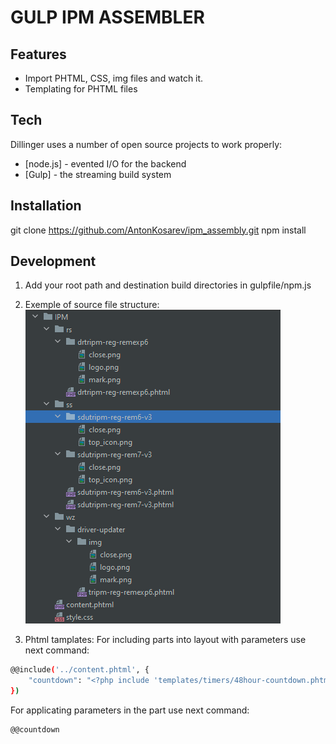 # GULP IPM ASSEMBLER

## Features

- Import PHTML, CSS, img files and watch it.
- Templating for PHTML files

## Tech

Dillinger uses a number of open source projects to work properly:

- [node.js] - evented I/O for the backend
- [Gulp] - the streaming build system

## Installation

git clone https://github.com/AntonKosarev/ipm_assembly.git
npm install

## Development

1) Add your root path and destination build directories in gulpfile/npm.js
2) Exemple of source file structure:
![Screeshort](src_structure.png)

3)	Phtml tamplates:
For including parts into layout with parameters use next command:
```sh
@@include('../content.phtml', {
    "countdown": "<?php include 'templates/timers/48hour-countdown.phtml'; ?>"
})
```
For applicating parameters in the part use next command:
```sh
@@countdown
```